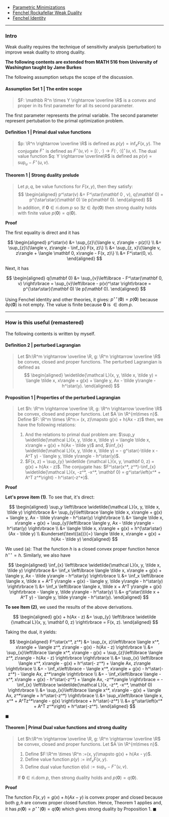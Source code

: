 - [Parametric Minimizations](../Background/Parametric%20Minimizations.md)
- [Fenchel Rockafellar Weak Duality](Fenchel%20Rockafellar%20Weak%20Duality.md)
- [Fenchel Identity](Fenchel%20Identity,%20Inequality.md)

---
### **Intro**

Weak duality requires the technique of sensitivity analysis (perturbation) to improve weak duality to strong duality. 

**The following contents are extended from MATH 516 from University of Washington taught by Jame Burkes**

The following assumption setups the scope of the discussion. 

#### **Assumption Set 1 | The entire scope**
> $F: \mathbb R^n \times Y \rightarrow \overline \R$ is a convex and proper in its first parameter for all its second parameter.  

The first parameter represents the primal variable. 
The second parameter represent pertubation to the primal optimization problem. 

#### **Definition 1 | Primal dual value functions**
> $p: \R^n \rightarrow \overline \R$ is defined as $p(y) = \inf_{x}F(x, y)$. 
> The conjugate $F^\star$ is defined as $F^\star(u, v) = [(\cdot,\cdot)\rightarrow F(\cdot, \cdot)]^\star(u, v)$.
> The dual value function $q: Y \rightarrow \overline\R$ is defined as $p(v) = \sup_{u} - F^\star(u, v)$. 

#### **Theorem 1 | Strong duality prelude**
> Let $p, q$, be value functions for $F(x, y)$, then they satisfy: 
> $$
> \begin{aligned}
>     p^\star(v) &= F^\star(\mathbf 0 , v), q(\mathbf 0) = p^{\star\star}(\mathbf 0) \le p(\mathbf 0). 
> \end{aligned}
> $$
> In addition, if $\mathbf 0 \in \text{ri.dom}\;p$ so $\exists z \in \partial p(\mathbf 0)$ then strong duality holds with finite value $p(\mathbf 0) = q(\mathbf 0)$. 

**Proof**

The first equality is direct and it has 

$$
\begin{aligned}
    p^\star(v) &= \sup_{z}\{\langle v, z\rangle - p(z)\}
    \\
    &= \sup_{z}\{\langle v, z\rangle - \inf_{x} F(x, z)\}
    \\
    &= \sup_{z, x}\{\langle v, z\rangle + \langle \mathbf 0, x\rangle - F(x, z)\}
    \\
    &= F^\star(0, v). 
\end{aligned}
$$

Next, it has 

$$
\begin{aligned}
    q(\mathbf 0) &= \sup_{v}\left\lbrace
        - F^\star(\mathbf 0, v)
    \right\rbrace
    = 
    \sup_{v}\left\lbrace
        - p(v)^\star
    \right\rbrace = p^{\star\star}(\mathbf 0) \le p(\mathbf 0). 
\end{aligned}
$$

Using Fenchel identity and other theories, it gives: $p^{\star\star}(\mathbf 0) = p(\mathbf 0)$ because $\partial p(\mathbf 0)$ is not empty. 
The value is finite because $\mathbf 0$ is $\in \text{dom}\; p$. 


---
### **How is this useful (remastered)**

The following contents is written by myself. 

#### **Definition 2 | perturbed Lagrangian**
> Let $h:\R^m \rightarrow \overline \R, g: \R^n \rightarrow \overline \R$ be convex, closed and proper functions. 
> The perturbed Lagrangian is defined as 
> $$
> \begin{aligned}
>   \widetilde{\mathcal L}(x, y, \tilde x, \tilde y) 
>   = \langle \tilde x, x\rangle + g(x) + \langle y, Ax - \tilde y\rangle - h^\star(y). 
> \end{aligned}
> $$


#### **Proposition 1 | Properties of the perturbed Lagrangian**
> Let $h: \R^m \rightarrow \overline \R, g: \R^n \rightarrow \overline \R$ be convex, closed and proper functions. Let $A \in \R^{m\times n}$. 
> Define $F: \R^m \times \R^n:= (x, z)\mapsto g(x) + h(Ax - z)$ then, we have the following relations: 
> 1. And the relations to primal dual problem are: $\sup_y \widetilde{\mathcal L}(x, y, \tilde x, \tilde y) = \langle \tilde x, x\rangle + g(x) + h(Ax - \tilde y)$ and, $\inf_{x} \widetilde{\mathcal L}(x, y, \tilde x, \tilde y) = - g^\star(-\tilde x - A^T y) - \langle y, \tilde y\rangle - h^\star(y)$. 
> 2. $F(x, z) = \sup_{y} \widetilde {\mathcal L}(x, y, \mathbf 0, z) = g(x) + h(Ax - z)$. The conjugate has: $F^\star(x^*, z^*)-\inf_{x} \widetilde{\mathcal L}(x, -z^*, -x^*, \mathbf 0) = g^\star\left(x^* + A^T z^*\right) - h^\star(-z^*)$. 

**Proof**

**Let's prove item (1)**. 
To see that, it's direct: 

$$
\begin{aligned}
    \sup_y \left\lbrace
        \widetilde{\mathcal L}(x, y, \tilde x, \tilde y) 
    \right\rbrace
    &=
    \sup_{y}\left\lbrace
        \langle \tilde x, x\rangle + g(x) + \langle y, Ax - \tilde y\rangle - h^\star(y)
    \right\rbrace
    \\
    &= \langle \tilde x, x\rangle + g(x) + 
    \sup_{y}\left\lbrace
        \langle y, Ax - \tilde y\rangle - h^\star(y)
    \right\rbrace
    \\
    &= \langle \tilde x, x\rangle + g(x) + 
    h^{\star\star}(Ax - \tilde y)
    \\
    &\underset{\text{(a)}}{=} \langle \tilde x, x\rangle + g(x) + 
    h(Ax - \tilde y)
\end{aligned}
$$

We used (a): That the function $h$ is a closed convex proper function hence $h^{\star\star} = h$. 
Similarly, we also have 

$$
\begin{aligned}
    \inf_{x} \left\lbrace
        \widetilde{\mathcal L}(x, y, \tilde x, \tilde y)
    \right\rbrace
    &= 
    \inf_x \left\lbrace
        \langle \tilde x, x\rangle + g(x) + \langle y, Ax - \tilde y\rangle - h^\star(y)
    \right\rbrace
    \\
    &= \inf_x \left\lbrace
        \langle x, \tilde x + A^T y\rangle + g(x) - \langle y, \tilde y\rangle - h^\star(y)
    \right\rbrace
    \\
    &= \inf_x \left\lbrace
        \langle x, \tilde x + A^T y\rangle + g(x)
    \right\rbrace - \langle y, \tilde y\rangle - h^\star(y)
    \\
    &= g^\star(\tilde x + A^T y) - \langle y, \tilde y\rangle - h^\star(y). 
\end{aligned}
$$

**To see Item (2)**, we used the results of the above derivations. 

$$
\begin{aligned}
    g(x) + h(Ax - z) &= 
    \sup_{y} \left\lbrace
        \widetilde {\mathcal L}(x, y, \mathbf 0, z)
    \right\rbrace = F(x, z).
\end{aligned}
$$

Taking the dual, it yields: 

$$
\begin{aligned}
    F^\star(x^*, z^*) 
    &= \sup_{x, z}\left\lbrace
        \langle x^*, x\rangle + \langle z^*, z\rangle - g(x) - h(Ax - z)
    \right\rbrace
    \\
    &= \sup_{x}\left\lbrace
        \langle x^*, x\rangle - g(x) + 
        \sup_{z}\left\lbrace
            \langle z^*, z\rangle - h(Ax - z)
        \right\rbrace
    \right\rbrace
    \\
    &= \sup_{x} \left\lbrace
        \langle x^*, x\rangle - g(x) + 
        h^\star(- z^*) + \langle Ax, z\rangle
    \right\rbrace
    \\
    &= - \inf_x\left\lbrace
        - \langle x^*, x\rangle + g(x) - h^\star(-z^*) - \langle Ax, z^*\rangle
    \right\rbrace
    \\
    &= 
    - \inf_x\left\lbrace
        \langle - x^*, x\rangle + g(x) - h^\star(-z^*) + \langle Ax, -z^*\rangle
    \right\rbrace = -\inf_{x} \left\lbrace
        \widetilde{\mathcal L}(x, -z^*, -x^*, \mathbf 0)
    \right\rbrace
    \\
    &= \sup_{x}\left\lbrace
        \langle x^*, x\rangle - g(x) + \langle Ax, z^*\rangle + h^\star(-z^*)
    \right\rbrace
    \\
    &= \sup_x\left\lbrace
        \langle x, x^* + A^Tz^*\rangle - g(x)
    \right\rbrace + h^\star(-z^*)
    \\
    &= g^\star\left(x^* + A^T z^*\right) + h^\star(-z^*). 
\end{aligned}
$$

$\blacksquare$

#### **Theorem | Primal Dual value functions and strong duality**
> Let $h:\R^m \rightarrow \overline \R, g: \R^n \rightarrow \overline \R$ be convex, closed and proper functions. 
> Let $A \in \R^{m\times n}$. 
> 1. Define $F:\R^m \times \R^n :=(x, y)\mapsto  g(x) + h(Ax - y)$. 
> 2. Define value function $p(y) := \inf_x F(x, y)$. 
> 3. Define dual value function $q(u) := \sup_{v}- F^\star(u, v)$. 
> 
> If $\mathbf 0 \in \text{ri.dom}\; p$, then strong duality holds and $p(\mathbf 0) = q(\mathbf 0)$.

**Proof**

The function $F(x, y) = g(x) + h(Ax - y)$ is convex proper and closed because both $g, h$ are convex proper closed function. 
Hence, Theorem 1 applies and, it has $p(\mathbf 0) = p^{\star\star}(\mathbf 0)= q(\mathbf 0)$ which gives strong duality by Proposition 1. 
$\blacksquare$

